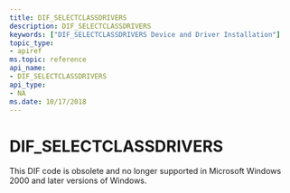 ```yaml
---
title: DIF_SELECTCLASSDRIVERS
description: DIF_SELECTCLASSDRIVERS
keywords: ["DIF_SELECTCLASSDRIVERS Device and Driver Installation"]
topic_type:
- apiref
ms.topic: reference
api_name:
- DIF_SELECTCLASSDRIVERS
api_type:
- NA
ms.date: 10/17/2018
---
```


# DIF_SELECTCLASSDRIVERS


This DIF code is obsolete and no longer supported in Microsoft Windows 2000 and later versions of Windows.

 

 





